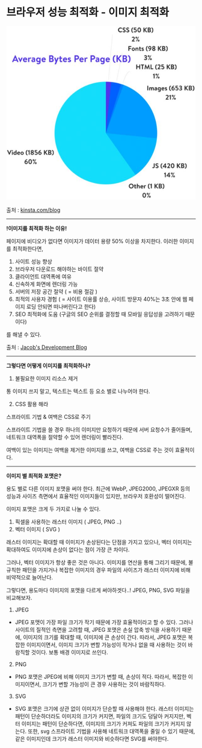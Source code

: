 # 브라우저 성능 최적화 - 이미지 최적화

![페이지 별 평균 바이트](assets/bytesPerPage.JPG)

출처 : [kinsta.com/blog](https://kinsta.com/blog/optimize-images-for-web/)

---

**!이미지를 최적화 하는 이유!**

페이지에 비디오가 없다면 이미지가 데이터 용량 50% 이상을 차지한다. 이러한 이미지를 최적화한다면,

1. 사이트 성능 향상
2. 브라우저 다운로드 해야하는 바이트 절약
3. 클라이언트 대역폭에 여유
4. 신속하게 화면에 렌더링 가능
5. 서버의 저장 공간 절약 ( = 비용 절감 )
6. 최적의 사용자 경험 ( = 사이트 이용률 상승, 사이트 방문자 40%는 3초 안에 웹 페이지 로딩 안되면 떠나버린다고 한다)
7. SEO 최적화에 도움 (구글의 SEO 순위를 결정할 때 모바일 응답성을 고려하기 때문이다)

를 해낼 수 있다.

출처 : [Jacob's Development Blog](https://code-masterjung.tistory.com/60)

---

**그렇다면 어떻게 이미지를 최적화하나?**

1. 불필요한 이미지 리소스 제거

통 이미지 쓰지 말고, 텍스트는 텍스트 등 요소 별로 나누어야 한다.

2. CSS 활용 해라

스프라이트 기법 & 여백은 CSS로 주기

스프라이트 기법을 쓸 경우 하나의 이미지만 요청하기 때문에 서버 요청수가 줄어들며, 네트워크 대역폭을 절약할 수 있어 렌더링이 빨라진다.

여백이 있는 이미지는 여백을 제거한 이미지를 쓰고, 여백을 CSS로 주는 것이 효율적이다.

---

**이미지 별 최적화 포맷은?**

용도 별로 다른 이미지 포맷을 써야 한다.
최근에 WebP, JPEG2000, JPEGXR 등의 성능과 사이즈 측면에서 효율적인 이미지들이 있지만, 브라우저 호환성이 떨어진다.

이미지 포맷은 크게 두 가지로 나눌 수 있다.

1. 픽셀을 사용하는 래스터 이미지 ( JPEG, PNG ..)
2. 벡터 이미지 ( SVG )

래스터 이미지는 확대할 때 이미지가 손상된다는 단점을 가지고 있으나, 벡터 이미지는 확대하여도 이미지에 손상이 없다는 점이 가장 큰 차이다.

그러나, 벡터 이미지가 항상 좋은 것은 아니다. 이미지를 연산을 통해 그리기 때문에, 불규칙한 패턴을 가지거나 복잡한 이미지의 경우 파일의 사이즈가 래스터 이미지에 비해 비약적으로 늘어난다.

그렇다면, 용도마다 이미지의 포맷을 다르게 써야하겟다..! JPEG, PNG, SVG 파일을 비교해보자.

1. JPEG

- JPEG 포맷이 가장 파일 크기가 작기 때문에 가장 효율적이라고 할 수 있다. 그러나 사이트의 질적인 측면을 고려할 때, JPEG 포맷은 손실 압축 방식을 사용하기 때문에, 이미지의 크기를 확대할 때, 이미지에 큰 손상이 간다. 따라서, JPEG 포맷은 복잡한 이미지이면서, 이미지 크기가 변할 가능성이 작거나 없을 때 사용하는 것이 바람직할 것이다. 보통 배경 이미지로 쓰인다.

2. PNG

- PNG 포맷은 JPEG에 비해 이미지 크기가 변할 때, 손상이 적다. 따라서, 복잡한 이미지이면서, 크기가 변할 가능성이 큰 경우 사용하는 것이 바람직하다.

3. SVG

- SVG 포맷은 크기에 상관 없이 이미지가 단순할 때 사용해야 한다. 래스터 이미지는 패턴이 단순하더라도 이미지의 크기가 커지면, 파일의 크기도 덩달아 커지지만, 벡터 이미지는 패턴이 단순하다면, 이미지의 크기가 커져도 파일의 크기가 커지지 않는다. 또한, svg 스프라이트 기법을 사용해 네트워크 대역폭을 줄일 수 있기 때문에, 같은 이미지인데 크기가 래스터 이미지와 비슷하다면 SVG를 써야한다.
